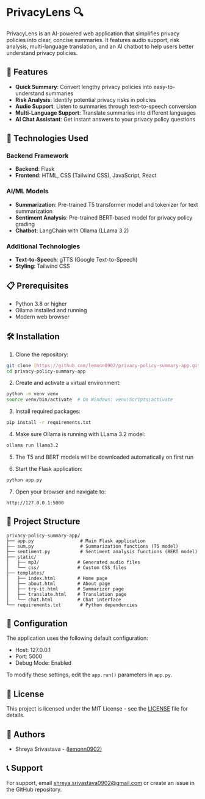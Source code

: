 # PrivacyLens 🔍

PrivacyLens is an AI-powered web application that simplifies privacy policies into clear, concise summaries. It features audio support, risk analysis, multi-language translation, and an AI chatbot to help users better understand privacy policies.

## 🌟 Features

- **Quick Summary**: Convert lengthy privacy policies into easy-to-understand summaries
- **Risk Analysis**: Identify potential privacy risks in policies
- **Audio Support**: Listen to summaries through text-to-speech conversion
- **Multi-Language Support**: Translate summaries into different languages
- **AI Chat Assistant**: Get instant answers to your privacy policy questions

## 🚀 Technologies Used

### Backend Framework
- **Backend**: Flask
- **Frontend**: HTML, CSS (Tailwind CSS), JavaScript, React

### AI/ML Models
- **Summarization**: Pre-trained T5 transformer model and tokenizer for text summarization
- **Sentiment Analysis**: Pre-trained BERT-based model for privacy policy grading
- **Chatbot**: LangChain with Ollama (LLama 3.2)

### Additional Technologies
- **Text-to-Speech**: gTTS (Google Text-to-Speech)
- **Styling**: Tailwind CSS

## 📋 Prerequisites

- Python 3.8 or higher
- Ollama installed and running
- Modern web browser

## 🛠️ Installation

1. Clone the repository:
```bash
git clone [https://github.com/lemonn0902/privacy-policy-summary-app.git](https://github.com/lemonn0902/privacy-policy-summary-app.git)
cd privacy-policy-summary-app
```

2. Create and activate a virtual environment:
```bash
python -m venv venv
source venv/bin/activate  # On Windows: venv\Scripts\activate
```

3. Install required packages:
```bash
pip install -r requirements.txt
```

4. Make sure Ollama is running with LLama 3.2 model:
```bash
ollama run llama3.2
```

5. The T5 and BERT models will be downloaded automatically on first run

6. Start the Flask application:
```bash
python app.py
```

7. Open your browser and navigate to:
```
http://127.0.0.1:5000
```

## 📁 Project Structure

```
privacy-policy-summary-app/
├── app.py                 # Main Flask application
├── sum.py                 # Summarization functions (T5 model)
├── sentiment.py           # Sentiment analysis functions (BERT model)
├── static/
│   ├── mp3/              # Generated audio files
│   └── css/              # Custom CSS files
├── templates/
│   ├── index.html        # Home page
│   ├── about.html        # About page
│   ├── try-it.html       # Summarizer page
│   ├── translate.html    # Translation page
│   └── chat.html         # Chat interface
└── requirements.txt       # Python dependencies
```

## 🔧 Configuration

The application uses the following default configuration:
- Host: 127.0.0.1
- Port: 5000
- Debug Mode: Enabled

To modify these settings, edit the `app.run()` parameters in `app.py`.


## 📄 License

This project is licensed under the MIT License - see the [LICENSE](LICENSE) file for details.

## 👥 Authors

- Shreya Srivastava - ([lemonn0902)](https://github.com/lemonn0902)

## 📞 Support

For support, email shreya.srivastava0902@gmail.com or create an issue in the GitHub repository.
